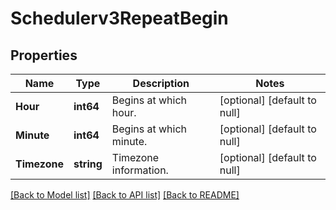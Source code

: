 # Schedulerv3RepeatBegin

## Properties
Name | Type | Description | Notes
------------ | ------------- | ------------- | -------------
**Hour** | **int64** | Begins at which hour. | [optional] [default to null]
**Minute** | **int64** | Begins at which minute. | [optional] [default to null]
**Timezone** | **string** | Timezone information. | [optional] [default to null]

[[Back to Model list]](../README.md#documentation-for-models) [[Back to API list]](../README.md#documentation-for-api-endpoints) [[Back to README]](../README.md)


